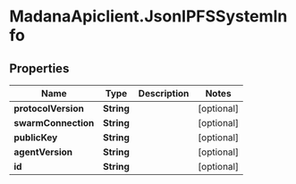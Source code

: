 # MadanaApiclient.JsonIPFSSystemInfo

## Properties

Name | Type | Description | Notes
------------ | ------------- | ------------- | -------------
**protocolVersion** | **String** |  | [optional] 
**swarmConnection** | **String** |  | [optional] 
**publicKey** | **String** |  | [optional] 
**agentVersion** | **String** |  | [optional] 
**id** | **String** |  | [optional] 


